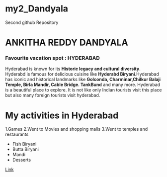 # my2_Dandyala
Second github Repository
# ANKITHA REDDY DANDYALA
### Favourite vacation spot : HYDERABAD
Hyderabad is known for its **Historic legacy and cultural diversity**. Hyderabd is famous for delicious cuisine like **Hyderabd Biryani**.Hyderabad has iconic and historical landmarks like **Golconda, Charminar,Chilkur Balaji Temple, Birla Mandir, Cable Bridge. TankBund** and many more. Hyderabad is a beautiful place to explore. It is not like only Indian tourists visit this place but also many foreign tourists visit hyderabad.

# My activities in Hyderabad
1.Games
2.Went to Movies and shopping malls
3.Went to temples and restaurants


* Fish Biryani
* Butta Biryani
* Mandi
* Desserts

[Link](MyStats.md)

